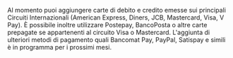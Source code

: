 Al momento puoi aggiungere carte di debito e credito emesse sui principali Circuiti Internazionali (American Express, Diners, JCB, Mastercard, Visa, V Pay). È possibile inoltre utilizzare Postepay, BancoPosta o altre carte prepagate se appartenenti al circuito Visa o Mastercard. L'aggiunta di ulteriori metodi di pagamento quali Bancomat Pay, PayPal, Satispay e simili è in programma per i prossimi mesi.
